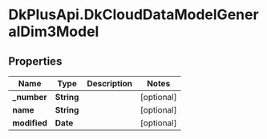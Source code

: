 # DkPlusApi.DkCloudDataModelGeneralDim3Model

## Properties
Name | Type | Description | Notes
------------ | ------------- | ------------- | -------------
**_number** | **String** |  | [optional] 
**name** | **String** |  | [optional] 
**modified** | **Date** |  | [optional] 


